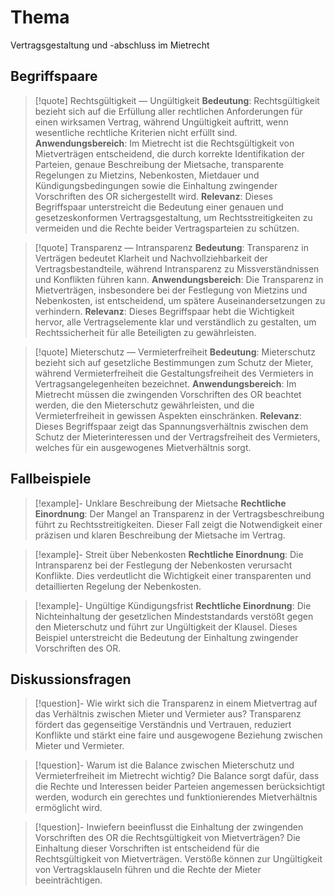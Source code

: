 # Thema
Vertragsgestaltung und -abschluss im Mietrecht

## Begriffspaare
>[!quote] Rechtsgültigkeit — Ungültigkeit
>**Bedeutung**: Rechtsgültigkeit bezieht sich auf die Erfüllung aller rechtlichen Anforderungen für einen wirksamen Vertrag, während Ungültigkeit auftritt, wenn wesentliche rechtliche Kriterien nicht erfüllt sind.
>**Anwendungsbereich**: Im Mietrecht ist die Rechtsgültigkeit von Mietverträgen entscheidend, die durch korrekte Identifikation der Parteien, genaue Beschreibung der Mietsache, transparente Regelungen zu Mietzins, Nebenkosten, Mietdauer und Kündigungsbedingungen sowie die Einhaltung zwingender Vorschriften des OR sichergestellt wird.
>**Relevanz**: Dieses Begriffspaar unterstreicht die Bedeutung einer genauen und gesetzeskonformen Vertragsgestaltung, um Rechtsstreitigkeiten zu vermeiden und die Rechte beider Vertragsparteien zu schützen.

>[!quote] Transparenz — Intransparenz
>**Bedeutung**: Transparenz in Verträgen bedeutet Klarheit und Nachvollziehbarkeit der Vertragsbestandteile, während Intransparenz zu Missverständnissen und Konflikten führen kann.
>**Anwendungsbereich**: Die Transparenz in Mietverträgen, insbesondere bei der Festlegung von Mietzins und Nebenkosten, ist entscheidend, um spätere Auseinandersetzungen zu verhindern.
>**Relevanz**: Dieses Begriffspaar hebt die Wichtigkeit hervor, alle Vertragselemente klar und verständlich zu gestalten, um Rechtssicherheit für alle Beteiligten zu gewährleisten.

>[!quote] Mieterschutz — Vermieterfreiheit
>**Bedeutung**: Mieterschutz bezieht sich auf gesetzliche Bestimmungen zum Schutz der Mieter, während Vermieterfreiheit die Gestaltungsfreiheit des Vermieters in Vertragsangelegenheiten bezeichnet.
>**Anwendungsbereich**: Im Mietrecht müssen die zwingenden Vorschriften des OR beachtet werden, die den Mieterschutz gewährleisten, und die Vermieterfreiheit in gewissen Aspekten einschränken.
>**Relevanz**: Dieses Begriffspaar zeigt das Spannungsverhältnis zwischen dem Schutz der Mieterinteressen und der Vertragsfreiheit des Vermieters, welches für ein ausgewogenes Mietverhältnis sorgt.

## Fallbeispiele
>[!example]- Unklare Beschreibung der Mietsache
>**Rechtliche Einordnung**: Der Mangel an Transparenz in der Vertragsbeschreibung führt zu Rechtsstreitigkeiten. Dieser Fall zeigt die Notwendigkeit einer präzisen und klaren Beschreibung der Mietsache im Vertrag.

>[!example]- Streit über Nebenkosten
>**Rechtliche Einordnung**: Die Intransparenz bei der Festlegung der Nebenkosten verursacht Konflikte. Dies verdeutlicht die Wichtigkeit einer transparenten und detaillierten Regelung der Nebenkosten.

>[!example]- Ungültige Kündigungsfrist
>**Rechtliche Einordnung**: Die Nichteinhaltung der gesetzlichen Mindeststandards verstößt gegen den Mieterschutz und führt zur Ungültigkeit der Klausel. Dieses Beispiel unterstreicht die Bedeutung der Einhaltung zwingender Vorschriften des OR.

## Diskussionsfragen
>[!question]- Wie wirkt sich die Transparenz in einem Mietvertrag auf das Verhältnis zwischen Mieter und Vermieter aus?
>Transparenz fördert das gegenseitige Verständnis und Vertrauen, reduziert Konflikte und stärkt eine faire und ausgewogene Beziehung zwischen Mieter und Vermieter.

>[!question]- Warum ist die Balance zwischen Mieterschutz und Vermieterfreiheit im Mietrecht wichtig?
>Die Balance sorgt dafür, dass die Rechte und Interessen beider Parteien angemessen berücksichtigt werden, wodurch ein gerechtes und funktionierendes Mietverhältnis ermöglicht wird.

>[!question]- Inwiefern beeinflusst die Einhaltung der zwingenden Vorschriften des OR die Rechtsgültigkeit von Mietverträgen?
>Die Einhaltung dieser Vorschriften ist entscheidend für die Rechtsgültigkeit von Mietverträgen. Verstöße können zur Ungültigkeit von Vertragsklauseln führen und die Rechte der Mieter beeinträchtigen.